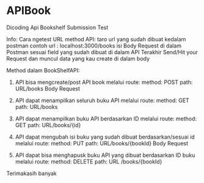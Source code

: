 # APIBook
Dicoding Api Bookshelf Submission Test

Info: Cara ngetest  URL method API:
taro url yang sudah dibuat kedalam postman  contoh url : localhost:3000/books
isi Body Request di dalam Postman sesuai field yang sudah dibuat di dalam API
Terakhir Send/Hit your Request dan muncul data yang kau create di dalam body 

Method dalam BookShelfAPI:

1. API bisa mengcreate/post API book melalui route:
method: POST 
path: URL/books Body Request

2. API dapat menampilkan seluruh buku API melalui route:
method: GET 
path: URL/books

3. API dapat menampilkan buku API berdasarkan ID melalui route:
method: GET 
path:  URL/books/{id}

4. API dapat mengubah isi buku yang  sudah dibuat berdasarkan/sesuai id melalui route:
method: PUT 
path: URL/books/{bookId} Body Request

5. API dapat bisa menghapusk buku API yang dibuat berdasarkan ID buku melalui route:
method: DELETE 
path: URL /books/{bookId}

Terimakasih banyak
